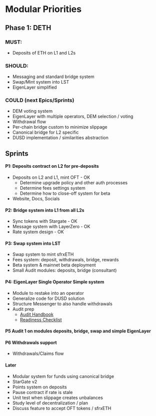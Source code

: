 # Modular Priorities

## Phase 1: DETH

### MUST:
- Deposits of ETH on L1 and L2s

### SHOULD:
- Messaging and standard bridge system
- Swap/Mint system into LST
- EigenLayer simplified

### COULD (next Epics/Sprints)
- DEM voting system
- EigenLayer with multiple operators, DEM selection / voting
- Withdrawal flow
- Per-chain bridge custom to minimize slippage
- Canonical bridge for L2 specific
- DUSD implementation / similarities abstraction

## Sprints

#### P1: Deposits contract on L2 for pre-deposits
- Deposits on L2 and L1, mint OFT - OK
  - Determine upgrade policy and other auth processes
  - Determine fees settings system
  - Determine how to close-off system for beta
- Website, Docs, Socials

#### P2: Bridge system into L1 from all L2s
- Sync tokens with Stargate - OK
- Message system with LayerZero - OK
- Rate system design - OK

#### P3: Swap system into LST
- Swap system to mint sfrxETH
- Fees system: deposit, withdrawals, bridge, rewards
- Beta system & mainnet beta deployment
- Small Audit modules: deposits, bridge (consultant)

#### P4: EigenLayer Single Operator Simple system
- Module to restake into an operator
- Generalize code for DUSD solution
- Structure Messenger to also handle withdrawals
- Audit prep
  - [Audit Handbook](https://hackmd.io/sfWNlhdnSHu54bDY7p_S5Q) 
  - [Readiness Checklist](https://github.com/nascentxyz/simple-security-toolkit/blob/main/audit-readiness-checklist.md)

#### P5 Audit 1 on modules deposits, bridge, swap and simple EigenLayer

#### P6 Withdrawals support
- Withdrawals/Claims flow

#### Later
- Modular system for funds using canonical bridge
- StarGate v2
- Points system on deposits
- Pause contract if rate is stale
- Unit test when slippage creates unbalances
- Study level of decentralization / plan
- Discuss feature to accept OFT tokens / sfrxETH